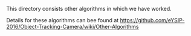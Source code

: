 This directory consists other algorithms in which we have worked.

Details for these algorithms can bee found at https://github.com/eYSIP-2016/Object-Tracking-Camera/wiki/Other-Algorithms